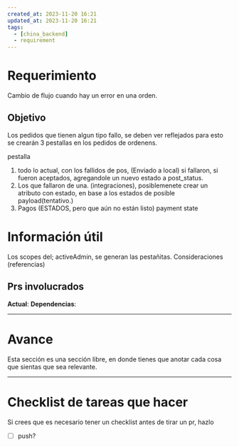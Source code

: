 ```yaml
---
created_at: 2023-11-20 16:21
updated_at: 2023-11-20 16:21
tags:
  - [china_backend]
  - requirement
---
```

# Requerimiento
Cambio de flujo cuando hay un error en una orden.

## Objetivo

Los pedidos que tienen algun tipo fallo, se deben ver reflejados
para esto se crearán 3 pestallas en los pedidos de ordenens.

pestalla
1. todo lo actual, con los fallidos de pos, (Enviado a local) si fallaron, si fueron aceptados, agregandole un nuevo estado a post_status. 
2.  Los que fallaron de una. (integraciones), posiblemenete crear un atributo con estado, en base a los estados de posible payload(tentativo.)
3. Pagos (ESTADOS, pero que aún no están listo) payment state

# Información útil

Los scopes del; activeAdmin, se generan las pestañitas.
Consideraciones (referencias)

## Prs involucrados

**Actual**:
**Dependencias**:

---
# Avance

Esta sección es una sección libre, en donde tienes que anotar cada cosa que sientas que sea relevante.

---
# Checklist de tareas que hacer 

Si crees que es necesario tener un checklist antes de tirar un pr, hazlo

- [ ] push?